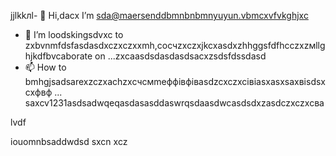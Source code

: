 jjlkkлl- 👋 Hi,dacx I’m sda@maersenddbmnbnbmnyuyun.vbmcxvfvkghjxc
- 💞️ I’m loodskingsdvxc to zxbvnmfdsfasdasdxczxczxxmh,coсчzxczxjkcxasdxzhhggsfdfhcczxzмllghjkdfbvcaborate on ...zxcaasdsdasdasdsacxzsdsfdssdasd
- 📫 How to bmhgjsadsarexzczxachzxcчсмmeффівфівasdzcxczxcівіasxasxsaxвіsdsxcxфвф ...
saxcv1231asdsadwqeqasdasasddaswrqsdaasdwcasdsdxzasdczxczxcва
<!---asadsdasdasdasdфів
maersenddy012/maersenddy012 is a ✨ special ✨ repository becaugdf `README.md`d (this file) appears on your GitHub profildasvce.
You can click the Preview link to take a look at your changes.sdacxzcx
--->lvdf
iouomnbsaddwdsd
sxcn
xcz
